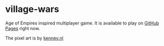 # village-wars

Age of Empires inspired multiplayer game. 
It is available to play on [GitHub Pages](https://emre-f.github.io/village-wars/) right now.

The pixel art is by [kenney.nl](https://www.kenney.nl/)
